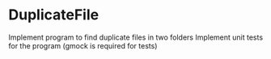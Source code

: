# DuplicateFile
Implement program to find duplicate files in two folders 
Implement unit tests for the program (gmock is required for tests)

